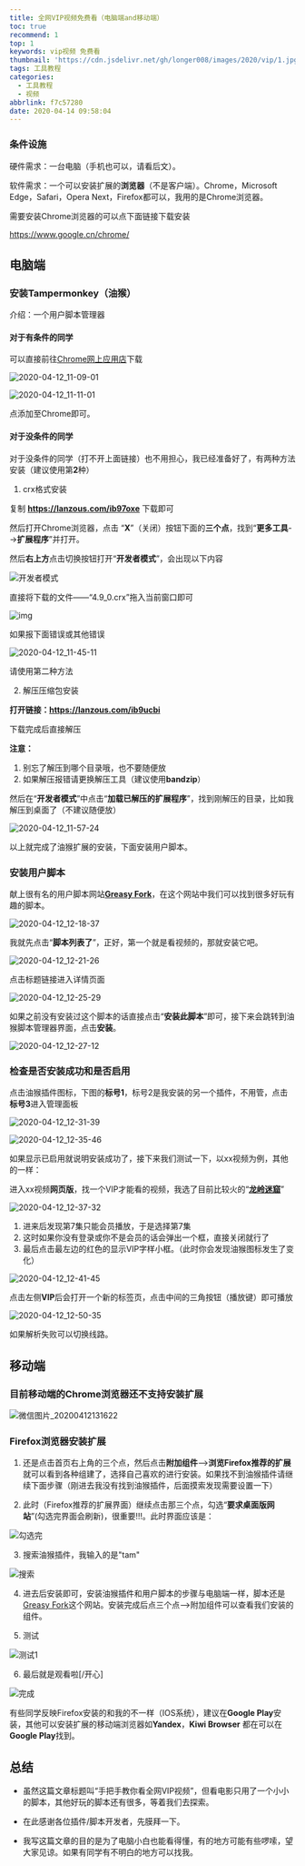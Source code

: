 ```yaml
---
title: 全网VIP视频免费看（电脑端and移动端）
toc: true
recommend: 1
top: 1
keywords: vip视频 免费看
thumbnail: 'https://cdn.jsdelivr.net/gh/longer008/images/2020/vip/1.jpg'
tags: 工具教程
categories:
  - 工具教程
  - 视频
abbrlink: f7c57280
date: 2020-04-14 09:58:04
---
```


### 条件设施

硬件需求：一台电脑（手机也可以，请看后文）。

软件需求：一个可以安装扩展的**浏览器**（不是客户端）。Chrome，Microsoft Edge，Safari，Opera Next，Firefox都可以，我用的是Chrome浏览器。

需要安装Chrome浏览器的可以点下面链接下载安装

https://www.google.cn/chrome/

<!-- more -->
## 电脑端

### 安装Tampermonkey（油猴）

介绍：一个用户脚本管理器

#### 对于有条件的同学

可以直接前往[Chrome网上应用店](https://chrome.google.com/webstore/category/extensions)下载

![2020-04-12_11-09-01](https://cdn.jsdelivr.net/gh/longer008/images/2020/vip/2020-04-12_11-09-01.png)

![2020-04-12_11-11-01](https://cdn.jsdelivr.net/gh/longer008/images/2020/vip/2020-04-12_11-11-01.png)

点添加至Chrome即可。

#### 对于没条件的同学

对于没条件的同学（打不开上面链接）也不用担心，我已经准备好了，有两种方法安装（建议使用第**2**种）

1. crx格式安装

复制 **https://lanzous.com/ib97oxe** 下载即可

然后打开Chrome浏览器，点击 “**X**”（关闭）按钮下面的**三个点**，找到“**更多工具**-->**扩展程序**”并打开。

然后**右上方**点击切换按钮打开“**开发者模式**”，会出现以下内容

![开发者模式](https://cdn.jsdelivr.net/gh/longer008/images/2020/vip/开发者模式.png)

直接将下载的文件——“4.9_0.crx”拖入当前窗口即可

![img](https://cdn.jsdelivr.net/gh/longer008/images/2020/vip/拖动.png)

如果报下面错误或其他错误

![2020-04-12_11-45-11](https://cdn.jsdelivr.net/gh/longer008/images/2020/vip/2020-04-12_11-45-11.png)

请使用第二种方法

2. 解压压缩包安装

**打开链接：https://lanzous.com/ib9ucbi**

下载完成后直接解压

**注意：**

1. 别忘了解压到哪个目录哦，也不要随便放
2. 如果解压报错请更换解压工具（建议使用**bandzip**）

然后在“**开发者模式**”中点击“**加载已解压的扩展程序**”，找到刚解压的目录，比如我解压到桌面了（不建议随便放）

![2020-04-12_11-57-24](https://cdn.jsdelivr.net/gh/longer008/images/2020/vip/2020-04-12_11-57-24.png)

以上就完成了油猴扩展的安装，下面安装用户脚本。

### 安装用户脚本

献上很有名的用户脚本网站[**Greasy Fork**](https://greasyfork.org/zh-CN)，在这个网站中我们可以找到很多好玩有趣的脚本。

![2020-04-12_12-18-37](https://cdn.jsdelivr.net/gh/longer008/images/2020/vip/2020-04-12_12-18-37.png)

我就先点击“**脚本列表了**”，正好，第一个就是看视频的，那就安装它吧。

![2020-04-12_12-21-26](https://cdn.jsdelivr.net/gh/longer008/images/2020/vip/2020-04-12_12-21-26.png)

点击标题链接进入详情页面

![2020-04-12_12-25-29](https://cdn.jsdelivr.net/gh/longer008/images/2020/vip/2020-04-12_12-25-29.png)

如果之前没有安装过这个脚本的话直接点击“**安装此脚本**”即可，接下来会跳转到油猴脚本管理器界面，点击**安装**。

![2020-04-12_12-27-12](https://cdn.jsdelivr.net/gh/longer008/images/2020/vip/2020-04-12_12-27-12.png)

### 检查是否安装成功和是否启用

点击油猴插件图标，下图的**标号1**，标号2是我安装的另一个插件，不用管，点击**标号3**进入管理面板

![2020-04-12_12-31-39](https://cdn.jsdelivr.net/gh/longer008/images/2020/vip/2020-04-12_12-31-39.png)

![2020-04-12_12-35-46](https://cdn.jsdelivr.net/gh/longer008/images/2020/vip/2020-04-12_12-35-46.png)

如果显示已启用就说明安装成功了，接下来我们测试一下，以xx视频为例，其他的一样：

进入xx视频**网页版**，找一个VIP才能看的视频，我选了目前比较火的“**[龙岭迷窟](https://v.qq.com/x/cover/mzc00200q06w7zx/r0033bk1mxp.html)**”

![2020-04-12_12-37-32](https://cdn.jsdelivr.net/gh/longer008/images/2020/vip/2020-04-12_12-37-32.png)

1. 进来后发现第7集只能会员播放，于是选择第7集
2. 这时如果你没有登录或你不是会员的话会弹出一个框，直接关闭就行了
3. 最后点击最左边的红色的显示VIP字样小框。（此时你会发现油猴图标发生了变化）

![2020-04-12_12-41-45](https://cdn.jsdelivr.net/gh/longer008/images/2020/vip/2020-04-12_12-41-45.png)

点击左侧**VIP**后会打开一个新的标签页，点击中间的三角按钮（播放键）即可播放

![2020-04-12_12-50-35](https://cdn.jsdelivr.net/gh/longer008/images/2020/vip/2020-04-12_12-50-35.png)

如果解析失败可以切换线路。

## 移动端

### 目前移动端的Chrome浏览器还不支持安装扩展

![微信图片_20200412131622](https://cdn.jsdelivr.net/gh/longer008/images/2020/vip/微信图片_20200412131622.jpg)

### Firefox浏览器安装扩展

1. 还是点击首页右上角的三个点，然后点击**附加组件**-->**浏览Firefox推荐的扩展**就可以看到各种组建了，选择自己喜欢的进行安装。如果找不到油猴插件请继续下面步骤（刚进去我没有找到油猴插件，后面摸索发现需要设置一下）

2. 此时（Firefox推荐的扩展界面）继续点击那三个点，勾选“**要求桌面版网站**”(勾选完界面会刷新)，很重要!!!。此时界面应该是：

![勾选完](https://cdn.jsdelivr.net/gh/longer008/images/2020/vip/勾选完.jpg)

3. 搜索油猴插件，我输入的是"tam"

![搜索](https://cdn.jsdelivr.net/gh/longer008/images/2020/vip/搜索.jpg)

4. 进去后安装即可，安装油猴插件和用户脚本的步骤与电脑端一样，脚本还是[Greasy Fork](https://greasyfork.org/zh-CN)这个网站。安装完成后点三个点-->附加组件可以查看我们安装的组件。

5. 测试

![测试1](https://cdn.jsdelivr.net/gh/longer008/images/2020/vip/测试1.jpg)

6. 最后就是观看啦[/开心]

![完成](https://cdn.jsdelivr.net/gh/longer008/images/2020/vip/完成.jpg)


​	有些同学反映Firefox安装的和我的不一样（IOS系统），建议在**Google Play**安装，其他可以安装扩展的移动端浏览器如**Yandex**，**Kiwi Browser** 都在可以在**Google Play**找到。

## 总结

- 虽然这篇文章标题叫“手把手教你看全网VIP视频”，但看电影只用了一个小小的脚本，其他好玩的脚本还有很多，等着我们去探索。

- 在此感谢各位插件/脚本开发者，先膜拜一下。

- 我写这篇文章的目的是为了电脑小白也能看得懂，有的地方可能有些啰嗦，望大家见谅。如果有同学有不明白的地方可以找我。